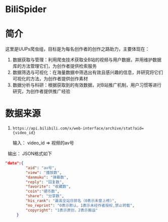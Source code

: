 # BiliSpider

# 简介

这里是UUPs爬虫组，目标是为每名创作者的创作之路助力，主要体现在：
1. 数据获取与管理：利用爬虫技术获取全B站的视频与用户数据，并用维护数据库的方法管理它们，为创作者提供检索服务
2. 数据筛选与可视化：在海量数据中筛选出有效且感兴趣的信息，并研究将它们可视化的方法，为创作者提供创作素材
3. 数据分析与科研：根据获取到的有效数据，对B站推广机制，用户习惯等进行研究，为创作者提供推广经验

# 数据来源
1.  `https://api.bilibili.com/x/web-interface/archive/stat?aid={video_id}`

      输入： video_id => 视频的av号
  
            输出： JSON格式如下
   ```json 
   "data":{ 
            "aid": "av号",
            "view": "播放数", 
            "danmuku": "弹幕数",
            "reply": "回复数",
            "favorite": "收藏数",
            "coin":"硬币数",
            "share": "分享数",
            "his_rank": "最高全站日排名（0表示未曾上榜)",
            "no_reprint": "0表示默认，1表示未经作者授权,禁止转载",
            "copyright": "1表示原创，2表示搬运"
        }
 ```
